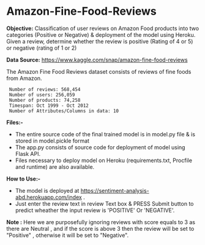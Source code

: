 # Amazon-Fine-Food-Reviews
**Objective:**
Classification of user reviews on Amazon Food products into two categories (Positive or Negative) & deployment of the model using Heroku.
Given a review, determine whether the review is positive (Rating of 4 or 5) or negative (rating of 1 or 2)

**Data Source:**
https://www.kaggle.com/snap/amazon-fine-food-reviews

The Amazon Fine Food Reviews dataset consists of reviews of fine foods from Amazon.

     Number of reviews: 568,454  
     Number of users: 256,059
     Number of products: 74,258
     Timespan: Oct 1999 - Oct 2012
     Number of Attributes/Columns in data: 10 

**Files:-**
* The entire source code of the final trained model is in model.py file & is stored in model.pickle format
* The app.py consists of source code for deployment of model using Flask API.
* Files necessary to deploy model on Heroku (requirements.txt, Procfile and runtime) are also available. 

**How to Use:-**
* The model is deployed at https://sentiment-analysis-abd.herokuapp.com/index .
* Just enter the review text in review Text box & PRESS Submit button to predict wheather the input review is 'POSITIVE' Or 'NEGATIVE'.

**Note :**
    Here we are purposefully ignoring reviews with score equals to 3 as there are Neutral , and if the score is above 3 then the  review will be set to "Positive" , otherwise it will be set to "Negative".
